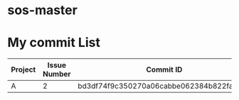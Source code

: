# sos-master

# My commit List
|Project|Issue Number|Commit ID|
|-|-|-|
|A|2|bd3df74f9c350270a06cabbe062384b822fa05eb|
